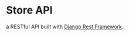 # Store API
a RESTful API built with [Django Rest Framework](https://github.com/encode/django-rest-framework).
